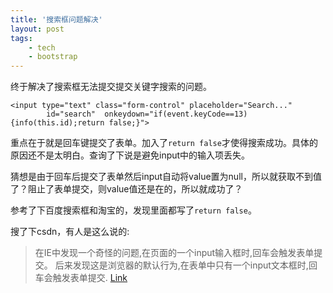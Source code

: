 ```yaml
---
title: '搜索框问题解决'
layout: post
tags:
    - tech
    - bootstrap
---
```


终于解决了搜索框无法提交提交关键字搜索的问题。

    <input type="text" class="form-control" placeholder="Search..."
            id="search"  onkeydown="if(event.keyCode==13){info(this.id);return false;}">

重点在于就是回车键提交了表单。加入了`return false`才使得搜索成功。具体的原因还不是太明白。查询了下说是避免input中的输入项丢失。

猜想是由于回车后提交了表单然后input自动将value置为null，所以就获取不到值了？阻止了表单提交，则value值还是在的，所以就成功了？

参考了下百度搜索框和淘宝的，发现里面都写了`return false`。

搜了下csdn，有人是这么说的:

>在IE中发现一个奇怪的问题,在页面的一个input输入框时,回车会触发表单提交。
>后来发现这是浏览器的默认行为,在表单中只有一个input文本框时,回车会触发表单提交.
>[Link](http://bbs.csdn.net/topics/390710072?page=1)


